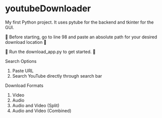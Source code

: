 # youtubeDownloader
My first Python project. It uses pytube for the backend and tkinter for the GUI.

:triangular_flag_on_post: Before starting, go to line 98 and paste an absolute path for your desired download location :triangular_flag_on_post:

:checkered_flag: Run the download_app.py to get started. :checkered_flag:

Search Options
1. Paste URL
2. Search YouTube directly through search bar

Download Formats
1. Video
2. Audio
3. Audio and Video (Split)
4. Audio and Video (Combined)
